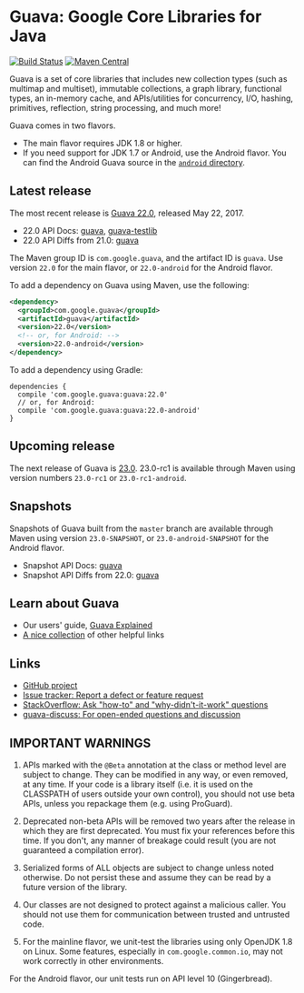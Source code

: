 # Guava: Google Core Libraries for Java

[![Build Status](https://travis-ci.org/google/guava.svg?branch=master)](https://travis-ci.org/google/guava)
[![Maven Central](https://maven-badges.herokuapp.com/maven-central/com.google.guava/guava/badge.svg)](https://maven-badges.herokuapp.com/maven-central/com.google.guava/guava)

Guava is a set of core libraries that includes new collection types (such as
multimap and multiset), immutable collections, a graph library, functional
types, an in-memory cache, and APIs/utilities for concurrency, I/O, hashing,
primitives, reflection, string processing, and much more!

Guava comes in two flavors.

*   The main flavor requires JDK 1.8 or higher.
*   If you need support for JDK 1.7 or Android, use the Android flavor. You can
    find the Android Guava source in the [`android` directory].

[`android` directory]: https://github.com/google/guava/tree/master/android

## Latest release

The most recent release is [Guava 22.0][current release], released May 22, 2017.

- 22.0 API Docs: [guava][guava-release-api-docs], [guava-testlib][testlib-release-api-docs]
- 22.0 API Diffs from 21.0: [guava][guava-release-api-diffs]

The Maven group ID is `com.google.guava`, and the artifact ID is `guava`. Use
version `22.0` for the main flavor, or `22.0-android` for the Android flavor.

To add a dependency on Guava using Maven, use the following:

```xml
<dependency>
  <groupId>com.google.guava</groupId>
  <artifactId>guava</artifactId>
  <version>22.0</version>
  <!-- or, for Android: -->
  <version>22.0-android</version>
</dependency>
```

To add a dependency using Gradle:

```
dependencies {
  compile 'com.google.guava:guava:22.0'
  // or, for Android:
  compile 'com.google.guava:guava:22.0-android'
}
```
## Upcoming release

The next release of Guava is [23.0][upcoming release]. 23.0-rc1 is available through Maven using
version numbers `23.0-rc1` or `23.0-rc1-android`.

## Snapshots

Snapshots of Guava built from the `master` branch are available through Maven
using version `23.0-SNAPSHOT`, or `23.0-android-SNAPSHOT` for the Android
flavor.

- Snapshot API Docs: [guava][guava-snapshot-api-docs]
- Snapshot API Diffs from 22.0: [guava][guava-snapshot-api-diffs]

## Learn about Guava

- Our users' guide, [Guava Explained][]
- [A nice collection](http://www.tfnico.com/presentations/google-guava) of other helpful links

## Links

- [GitHub project](https://github.com/google/guava)
- [Issue tracker: Report a defect or feature request](https://github.com/google/guava/issues/new)
- [StackOverflow: Ask "how-to" and "why-didn't-it-work" questions](https://stackoverflow.com/questions/ask?tags=guava+java)
- [guava-discuss: For open-ended questions and discussion](http://groups.google.com/group/guava-discuss)

## IMPORTANT WARNINGS

1. APIs marked with the `@Beta` annotation at the class or method level
are subject to change. They can be modified in any way, or even
removed, at any time. If your code is a library itself (i.e. it is
used on the CLASSPATH of users outside your own control), you should
not use beta APIs, unless you repackage them (e.g. using ProGuard).

2. Deprecated non-beta APIs will be removed two years after the
release in which they are first deprecated. You must fix your
references before this time. If you don't, any manner of breakage
could result (you are not guaranteed a compilation error).

3. Serialized forms of ALL objects are subject to change unless noted
otherwise. Do not persist these and assume they can be read by a
future version of the library.

4. Our classes are not designed to protect against a malicious caller.
You should not use them for communication between trusted and
untrusted code.

5. For the mainline flavor, we unit-test the libraries using only OpenJDK 1.8 on
Linux. Some features, especially in `com.google.common.io`, may not work
correctly in other environments.

  For the Android flavor, our unit tests run on API level 10 (Gingerbread).

[current release]: https://github.com/google/guava/wiki/Release22
[upcoming release]: https://github.com/google/guava/wiki/Release23
[guava-release-api-docs]: http://google.github.io/guava/releases/22.0/api/docs/
[testlib-release-api-docs]: http://www.javadoc.io/doc/com.google.guava/guava-testlib/22.0
[guava-release-api-diffs]: http://google.github.io/guava/releases/22.0/api/diffs/
[guava-snapshot-api-docs]: http://google.github.io/guava/releases/snapshot/api/docs/
[guava-snapshot-api-diffs]: http://google.github.io/guava/releases/snapshot/api/diffs/
[Guava Explained]: https://github.com/google/guava/wiki/Home

